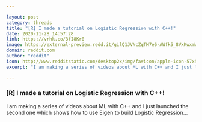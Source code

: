 ```yaml
---

layout: post
category: threads
title: "[R] I made a tutorial on Logistic Regression with C++!"
date: 2020-11-28 14:57:28
link: https://vrhk.co/3fI8Kr0
image: https://external-preview.redd.it/gilQ1JVNcZqTM7e6-AWfk5_8VxKwxmWRpLzneraGmKE.jpg?width=480&height=251.308900524&auto=webp&crop=480:251.308900524,smart&s=b6535576fb77978cea9ddb5946ec77b02088a990
domain: reddit.com
author: "reddit"
icon: http://www.redditstatic.com/desktop2x/img/favicon/apple-icon-57x57.png
excerpt: "I am making a series of videos about ML with C++ and I just launched the second one which shows how to use Eigen to build Logistic Regression..."

---
```


### [R] I made a tutorial on Logistic Regression with C++!

I am making a series of videos about ML with C++ and I just launched the second one which shows how to use Eigen to build Logistic Regression...